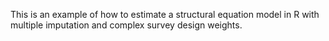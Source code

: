This is an example of how to estimate a structural equation model in R with multiple imputation and complex survey design weights.
